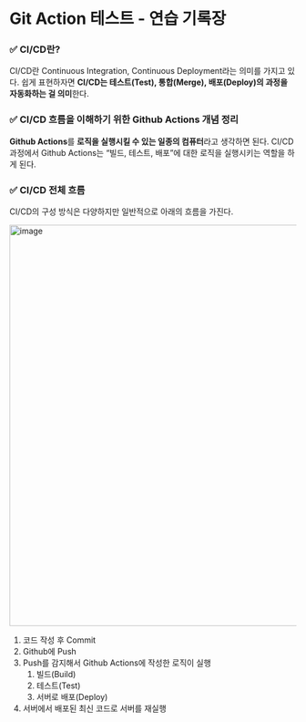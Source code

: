 # Git Action 테스트 - 연습 기록장

### ✅ CI/CD란?

CI/CD란 Continuous Integration, Continuous Deployment라는 의미를 가지고 있다. 쉽게 표현하자면 **CI/CD는 테스트(Test), 통합(Merge), 배포(Deploy)의 과정을 자동화하는 걸 의미**한다.

### ✅ CI/CD 흐름을 이해하기 위한 Github Actions 개념 정리

**Github Actions**를 **로직을 실행시킬 수 있는 일종의 컴퓨터**라고 생각하면 된다. CI/CD 과정에서 Github Actions는 “빌드, 테스트, 배포”에 대한 로직을 실행시키는 역할을 하게 된다. 

### ✅ CI/CD 전체 흐름

CI/CD의 구성 방식은 다양하지만 일반적으로 아래의 흐름을 가진다. 

<img width="704" alt="image" src="https://github.com/user-attachments/assets/36bf2e35-d338-476c-9bf8-65c5b01c23e1" />


1. 코드 작성 후 Commit
2. Github에 Push
3. Push를 감지해서 Github Actions에 작성한 로직이 실행
    1. 빌드(Build)
    2. 테스트(Test)
    3. 서버로 배포(Deploy)
4. 서버에서 배포된 최신 코드로 서버를 재실행
